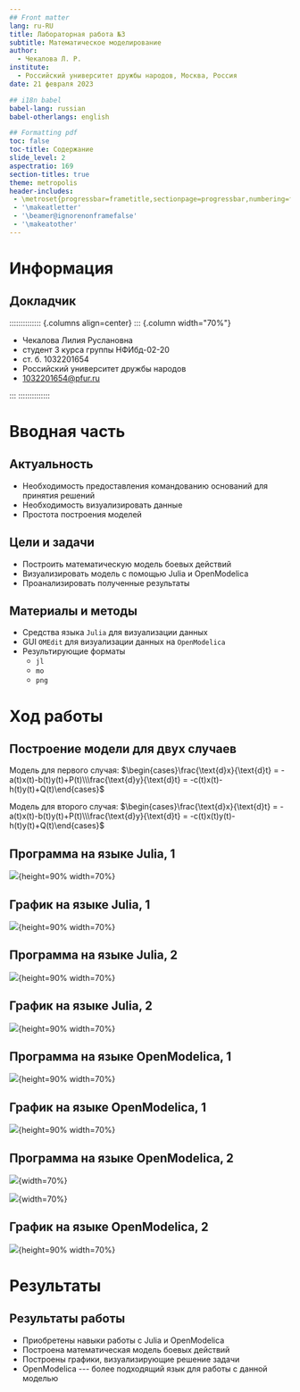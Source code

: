 ```yaml
---
## Front matter
lang: ru-RU
title: Лабораторная работа №3
subtitle: Математическое моделирование
author:
  - Чекалова Л. Р.
institute:
  - Российский университет дружбы народов, Москва, Россия
date: 21 февраля 2023

## i18n babel
babel-lang: russian
babel-otherlangs: english

## Formatting pdf
toc: false
toc-title: Содержание
slide_level: 2
aspectratio: 169
section-titles: true
theme: metropolis
header-includes:
 - \metroset{progressbar=frametitle,sectionpage=progressbar,numbering=fraction}
 - '\makeatletter'
 - '\beamer@ignorenonframefalse'
 - '\makeatother'
---
```


# Информация

## Докладчик

:::::::::::::: {.columns align=center}
::: {.column width="70%"}

  * Чекалова Лилия Руслановна
  * студент 3 курса группы НФИбд-02-20
  * ст. б. 1032201654
  * Российский университет дружбы народов
  * [1032201654@pfur.ru](mailto:1032201654@@pfur.ru)

:::
::::::::::::::

# Вводная часть

## Актуальность

- Необходимость предоставления командованию оснований для принятия решений
- Необходимость визуализировать данные
- Простота построения моделей

## Цели и задачи

- Построить математическую модель боевых действий
- Визуализировать модель с помощью Julia и OpenModelica
- Проанализировать полученные результаты

## Материалы и методы

- Средства языка `Julia` для визуализации данных
- GUI `OMEdit` для визуализации данных на `OpenModelica`
- Результирующие форматы
	- `jl`
	- `mo`
	- `png`

# Ход работы

## Построение модели для двух случаев

Модель для первого случая: $\begin{cases}\frac{\text{d}x}{\text{d}t} = -a(t)x(t)-b(t)y(t)+P(t)\\\frac{\text{d}y}{\text{d}t} = -c(t)x(t)-h(t)y(t)+Q(t)\end{cases}$

Модель для второго случая: $\begin{cases}\frac{\text{d}x}{\text{d}t} = -a(t)x(t)-b(t)y(t)+P(t)\\\frac{\text{d}y}{\text{d}t} = -c(t)x(t)y(t)-h(t)y(t)+Q(t)\end{cases}$

## Программа на языке Julia, 1

![](image/1.png){height=90% width=70%}

## График на языке Julia, 1

![](image/lab3_1.png){height=90% width=70%}

## Программа на языке Julia, 2

![](image/2.png){height=90% width=70%}

## График на языке Julia, 2

![](image/lab3_2.png){height=90% width=70%}

## Программа на языке OpenModelica, 1

![](image/3.png){height=90% width=70%}

## График на языке OpenModelica, 1

![](image/lab3_om1.png){height=90% width=70%}

## Программа на языке OpenModelica, 2

![](image/4.png){width=70%}

![](image/5.png){width=70%}

## График на языке OpenModelica, 2

![](image/lab3_om2.png){height=90% width=70%}

# Результаты

## Результаты работы

- Приобретены навыки работы с Julia и OpenModelica
- Построена математическая модель боевых действий
- Построены графики, визуализирующие решение задачи
- OpenModelica --- более подходящий язык для работы с данной моделью